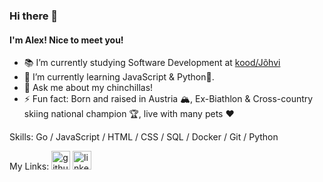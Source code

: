 ### Hi there 👋
#### I'm Alex! Nice to meet you!

- 📚 I’m currently studying Software Development at [kood/Jõhvi](https://kood.tech)
- 🌱 I’m currently learning JavaScript & Python🐍.
- 💬 Ask me about my chinchillas!
- ⚡ Fun fact: Born and raised in Austria 🏔️, Ex-Biathlon & Cross-country skiing national champion 🏆, live with many pets ❤️

Skills: Go / JavaScript / HTML / CSS / SQL / Docker / Git / Python

My Links: [<img src='https://cdn.jsdelivr.net/npm/simple-icons@3.0.1/icons/github.svg' alt='github' height='30'>](https://github.com/4stroPhysik3r)  [<img src='https://cdn.jsdelivr.net/npm/simple-icons@3.0.1/icons/linkedin.svg' alt='linkedin' height='30'>](https://www.linkedin.com/in/alexander-embacher/)
